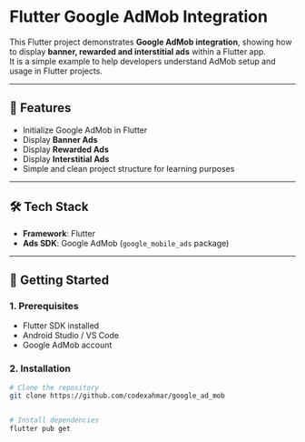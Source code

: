 # Flutter Google AdMob Integration 

This Flutter project demonstrates **Google AdMob integration**, showing how to display **banner, rewarded and interstitial ads** within a Flutter app.  
It is a simple example to help developers understand AdMob setup and usage in Flutter projects.

---

## 🌟 Features

- Initialize Google AdMob in Flutter  
- Display **Banner Ads**
- Display **Rewarded Ads**
- Display **Interstitial Ads**  
- Simple and clean project structure for learning purposes  

---

## 🛠️ Tech Stack

- **Framework**: Flutter  
- **Ads SDK**: Google AdMob (`google_mobile_ads` package)  

---

## 🚀 Getting Started

### 1. Prerequisites
- Flutter SDK installed  
- Android Studio / VS Code  
- Google AdMob account  

### 2. Installation
```bash
# Clone the repository
git clone https://github.com/codexahmar/google_ad_mob


# Install dependencies
flutter pub get
